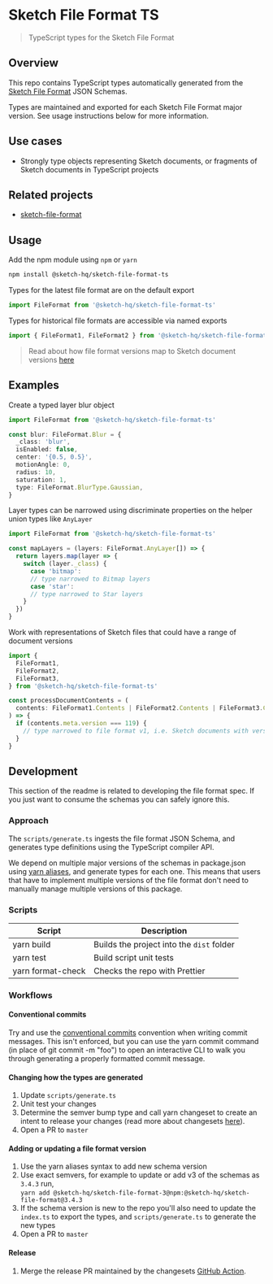 # Sketch File Format TS

> TypeScript types for the Sketch File Format

## Overview

This repo contains TypeScript types automatically generated from the [Sketch File Format](https://github.com/sketch-hq/sketch-file-format) JSON Schemas.

Types are maintained and exported for each Sketch File Format major version. See usage instructions below for more information.

## Use cases

- Strongly type objects representing Sketch documents, or fragments of Sketch documents in TypeScript projects

## Related projects

- [sketch-file-format](https://github.com/sketch-hq/sketch-file-format)

## Usage

Add the npm module using `npm` or `yarn`

```sh
npm install @sketch-hq/sketch-file-format-ts
```

Types for the latest file format are on the default export

```typescript
import FileFormat from '@sketch-hq/sketch-file-format-ts'
```

Types for historical file formats are accessible via named exports

```typescript
import { FileFormat1, FileFormat2 } from '@sketch-hq/sketch-file-format-ts'
```

> Read about how file format versions map to Sketch document versions [here](https://github.com/sketch-hq/sketch-file-format)

## Examples

Create a typed layer blur object

```typescript
import FileFormat from '@sketch-hq/sketch-file-format-ts'

const blur: FileFormat.Blur = {
  _class: 'blur',
  isEnabled: false,
  center: '{0.5, 0.5}',
  motionAngle: 0,
  radius: 10,
  saturation: 1,
  type: FileFormat.BlurType.Gaussian,
}
```

Layer types can be narrowed using discriminate properties on the helper union types like `AnyLayer`

```typescript
import FileFormat from '@sketch-hq/sketch-file-format-ts'

const mapLayers = (layers: FileFormat.AnyLayer[]) => {
  return layers.map(layer => {
    switch (layer._class) {
      case 'bitmap':
      // type narrowed to Bitmap layers
      case 'star':
      // type narrowed to Star layers
    }
  })
}
```

Work with representations of Sketch files that could have a range of document versions

```typescript
import {
  FileFormat1,
  FileFormat2,
  FileFormat3,
} from '@sketch-hq/sketch-file-format-ts'

const processDocumentContents = (
  contents: FileFormat1.Contents | FileFormat2.Contents | FileFormat3.Contents,
) => {
  if (contents.meta.version === 119) {
    // type narrowed to file format v1, i.e. Sketch documents with version 119
  }
}
```

## Development

This section of the readme is related to developing the file format spec. If you just want to consume the schemas you can safely ignore this.

### Approach

The `scripts/generate.ts` ingests the file format JSON Schema, and generates type definitions using the TypeScript compiler API.

We depend on multiple major versions of the schemas in package.json using [yarn aliases](https://classic.yarnpkg.com/en/docs/cli/add/#toc-yarn-add-alias), and generate types for each one. This means that users that have to implement multiple versions of the file format don't need to manually manage multiple versions of this package.

### Scripts

| Script            | Description                               |
| ----------------- | ----------------------------------------- |
| yarn build        | Builds the project into the `dist` folder |
| yarn test         | Build script unit tests                   |
| yarn format-check | Checks the repo with Prettier             |

### Workflows

#### Conventional commits

Try and use the [conventional commits](https://www.conventionalcommits.org/en/v1.0.0/) convention when writing commit messages. This isn't enforced, but you can use the yarn commit command (in place of git commit -m "foo") to open an interactive CLI to walk you through generating a properly formatted commit message.

#### Changing how the types are generated

1. Update `scripts/generate.ts`
1. Unit test your changes
1. Determine the semver bump type and call yarn changeset to create an intent to release your changes (read more about changesets [here](https://github.com/atlassian/changesets)).
1. Open a PR to `master`

#### Adding or updating a file format version

1. Use the yarn aliases syntax to add new schema version
1. Use exact semvers, for example to update or add v3 of the schemas as `3.4.3` run,<br/>`yarn add @sketch-hq/sketch-file-format-3@npm:@sketch-hq/sketch-file-format@3.4.3`
1. If the schema version is new to the repo you'll also need to update the `index.ts` to export the types, and `scripts/generate.ts` to generate the new types
1. Open a PR to `master`

#### Release

1. Merge the release PR maintained by the changesets [GitHub Action](https://github.com/changesets/action).

